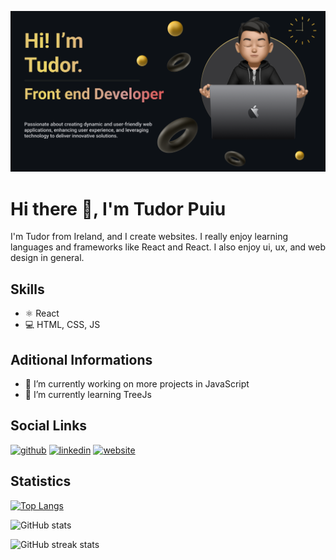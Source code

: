 ![Design and Development](https://github.com/pTudor069/pTudor069/blob/main/Make%20your%20README.png?raw=true)

# Hi there 👋, I'm Tudor Puiu
I'm Tudor from Ireland, and I create websites. I really enjoy learning languages and frameworks like React and React. I also enjoy ui, ux, and web design in general.

## Skills
* ⚛ React
* 💻 HTML, CSS, JS

## Aditional Informations
- 🔭 I’m currently working on more projects in JavaScript 
- 🌱 I’m currently learning TreeJs 

## Social Links
[<img src='https://cdn.jsdelivr.net/npm/simple-icons@3.0.1/icons/github.svg' alt='github' height='40'>](https://github.com/pTudor069)  [<img src='https://cdn.jsdelivr.net/npm/simple-icons@3.0.1/icons/linkedin.svg' alt='linkedin' height='40'>](https://www.linkedin.com/in/https://www.linkedin.com/in/tudorpuiu//)  [<img src='https://cdn.jsdelivr.net/npm/simple-icons@3.0.1/icons/icloud.svg' alt='website' height='40'>](https://www.tudorpuiu.com/)  

## Statistics
[![Top Langs](https://github-readme-stats.vercel.app/api/top-langs/?username=pTudor069)](https://github.com/anuraghazra/github-readme-stats)

![GitHub stats](https://github-readme-stats.vercel.app/api?username=pTudor069&show_icons=true)  

![GitHub streak stats](https://streak-stats.demolab.com/?user=pTudor069)  

